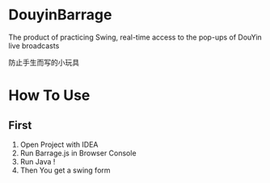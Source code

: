 # DouyinBarrage
The product of practicing Swing, real-time access to the pop-ups of DouYin live broadcasts

防止手生而写的小玩具

# How To Use

## First
1. Open Project with IDEA
2. Run Barrage.js in Browser Console
3. Run Java !
4. Then You get a swing form